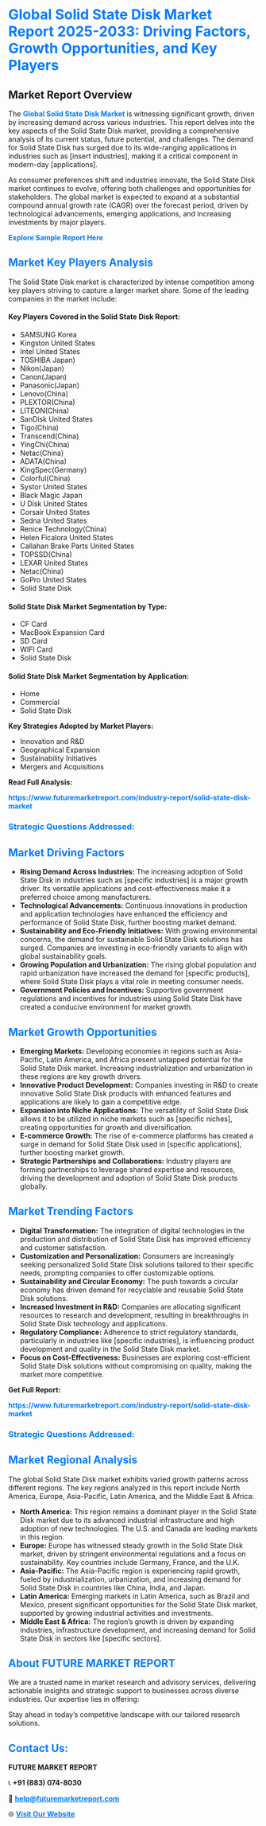 <h1 style="color: #007BFF;">Global Solid State Disk Market Report 2025-2033: Driving Factors, Growth Opportunities, and Key Players</h1>

<section id="overview">
<h2>Market Report Overview</h2>
<p>The <a href="https://www.futuremarketreport.com/industry-report/solid-state-disk-market" style="color: #007BFF; text-decoration: none;"><strong>Global Solid State Disk Market</strong></a> is witnessing significant growth, driven by increasing demand across various industries. This report delves into the key aspects of the Solid State Disk market, providing a comprehensive analysis of its current status, future potential, and challenges. The demand for Solid State Disk has surged due to its wide-ranging applications in industries such as [insert industries], making it a critical component in modern-day [applications].</p>
<p>As consumer preferences shift and industries innovate, the Solid State Disk market continues to evolve, offering both challenges and opportunities for stakeholders. The global market is expected to expand at a substantial compound annual growth rate (CAGR) over the forecast period, driven by technological advancements, emerging applications, and increasing investments by major players.</p>
</section>

<section id="overview">
<p><a href="https://www.futuremarketreport.com/request-sample/reportId=110183" style="color: #007BFF; text-decoration: none;"><strong>Explore Sample Report Here</strong></a></p>
</section>

<section id="key-players">
<h2 style="color: #007BFF;">Market Key Players Analysis</h2>
<p>The Solid State Disk market is characterized by intense competition among key players striving to capture a larger market share. Some of the leading companies in the market include:</p>
<h4>Key Players Covered in the Solid State Disk Report:</h4>
<ul><li>SAMSUNG Korea</li><li>Kingston United States</li><li>Intel United States</li><li>TOSHIBA Japan)</li><li>Nikon(Japan)</li><li>Canon(Japan)</li><li>Panasonic(Japan)</li><li>Lenovo(China)</li><li>PLEXTOR(China)</li><li>LITEON(China)</li><li>SanDisk United States</li><li>Tigo(China)</li><li>Transcend(China)</li><li>YingChi(China)</li><li>Netac(China)</li><li>ADATA(China)</li><li>KingSpec(Germany)</li><li>Colorful(China)</li><li>Systor United States</li><li>Black Magic Japan</li><li>U Disk United States</li><li>Corsair United States</li><li>Sedna United States</li><li>Renice Technology(China)</li><li>Helen Ficalora United States</li><li>Callahan Brake Parts United States</li><li>TOPSSD(China)</li><li>LEXAR United States</li><li>Netac(China)</li><li>GoPro United States</li><li>Solid State Disk</li></ul>
<h4>Solid State Disk Market Segmentation by Type:</h4>
<ul><li>CF Card</li><li>MacBook Expansion Card</li><li>SD Card</li><li>WIFI Card</li><li>Solid State Disk</li></ul>

<h4>Solid State Disk Market Segmentation by Application:</h4>
<ul><li>Home</li><li>Commercial</li><li>Solid State Disk</li></ul>
<p><strong>Key Strategies Adopted by Market Players:</strong></p>
<ul>
<li>Innovation and R&D</li>
<li>Geographical Expansion</li>
<li>Sustainability Initiatives</li>
<li>Mergers and Acquisitions</li>
</ul>
</section>

<section>
<p><strong>Read Full Analysis: </strong></p><a href="https://www.futuremarketreport.com/industry-report/solid-state-disk-market" style="color: #007BFF; text-decoration: none;"><strong>https://www.futuremarketreport.com/industry-report/solid-state-disk-market</strong></a>
<h3 style="color: #007BFF;">Strategic Questions Addressed:</h3>
</section>

<section id="driving-factors">
<h2 style="color: #007BFF;">Market Driving Factors</h2>
<ul>
<li><strong>Rising Demand Across Industries:</strong> The increasing adoption of Solid State Disk in industries such as [specific industries] is a major growth driver. Its versatile applications and cost-effectiveness make it a preferred choice among manufacturers.</li>
<li><strong>Technological Advancements:</strong> Continuous innovations in production and application technologies have enhanced the efficiency and performance of Solid State Disk, further boosting market demand.</li>
<li><strong>Sustainability and Eco-Friendly Initiatives:</strong> With growing environmental concerns, the demand for sustainable Solid State Disk solutions has surged. Companies are investing in eco-friendly variants to align with global sustainability goals.</li>
<li><strong>Growing Population and Urbanization:</strong> The rising global population and rapid urbanization have increased the demand for [specific products], where Solid State Disk plays a vital role in meeting consumer needs.</li>
<li><strong>Government Policies and Incentives:</strong> Supportive government regulations and incentives for industries using Solid State Disk have created a conducive environment for market growth.</li>
</ul>
</section>

<section id="growth-opportunities">
<h2 style="color: #007BFF;">Market Growth Opportunities</h2>
<ul>
<li><strong>Emerging Markets:</strong> Developing economies in regions such as Asia-Pacific, Latin America, and Africa present untapped potential for the Solid State Disk market. Increasing industrialization and urbanization in these regions are key growth drivers.</li>
<li><strong>Innovative Product Development:</strong> Companies investing in R&D to create innovative Solid State Disk products with enhanced features and applications are likely to gain a competitive edge.</li>
<li><strong>Expansion into Niche Applications:</strong> The versatility of Solid State Disk allows it to be utilized in niche markets such as [specific niches], creating opportunities for growth and diversification.</li>
<li><strong>E-commerce Growth:</strong> The rise of e-commerce platforms has created a surge in demand for Solid State Disk used in [specific applications], further boosting market growth.</li>
<li><strong>Strategic Partnerships and Collaborations:</strong> Industry players are forming partnerships to leverage shared expertise and resources, driving the development and adoption of Solid State Disk products globally.</li>
</ul>
</section>

<section id="trending-factors">
<h2 style="color: #007BFF;">Market Trending Factors</h2>
<ul>
<li><strong>Digital Transformation:</strong> The integration of digital technologies in the production and distribution of Solid State Disk has improved efficiency and customer satisfaction.</li>
<li><strong>Customization and Personalization:</strong> Consumers are increasingly seeking personalized Solid State Disk solutions tailored to their specific needs, prompting companies to offer customizable options.</li>
<li><strong>Sustainability and Circular Economy:</strong> The push towards a circular economy has driven demand for recyclable and reusable Solid State Disk solutions.</li>
<li><strong>Increased Investment in R&D:</strong> Companies are allocating significant resources to research and development, resulting in breakthroughs in Solid State Disk technology and applications.</li>
<li><strong>Regulatory Compliance:</strong> Adherence to strict regulatory standards, particularly in industries like [specific industries], is influencing product development and quality in the Solid State Disk market.</li>
<li><strong>Focus on Cost-Effectiveness:</strong> Businesses are exploring cost-efficient Solid State Disk solutions without compromising on quality, making the market more competitive.</li>
</ul>
</section>

<section>
<p><strong>Get Full Report: </strong></p><a href="https://www.futuremarketreport.com/industry-report/solid-state-disk-market" style="color: #007BFF; text-decoration: none;"><strong>https://www.futuremarketreport.com/industry-report/solid-state-disk-market</strong></a>
<h3 style="color: #007BFF;">Strategic Questions Addressed:</h3>
</section>


<section id="regional-analysis">
<h2 style="color: #007BFF;">Market Regional Analysis</h2>
<p>The global Solid State Disk market exhibits varied growth patterns across different regions. The key regions analyzed in this report include North America, Europe, Asia-Pacific, Latin America, and the Middle East & Africa:</p>
<ul>
<li><strong>North America:</strong> This region remains a dominant player in the Solid State Disk market due to its advanced industrial infrastructure and high adoption of new technologies. The U.S. and Canada are leading markets in this region.</li>
<li><strong>Europe:</strong> Europe has witnessed steady growth in the Solid State Disk market, driven by stringent environmental regulations and a focus on sustainability. Key countries include Germany, France, and the U.K.</li>
<li><strong>Asia-Pacific:</strong> The Asia-Pacific region is experiencing rapid growth, fueled by industrialization, urbanization, and increasing demand for Solid State Disk in countries like China, India, and Japan.</li>
<li><strong>Latin America:</strong> Emerging markets in Latin America, such as Brazil and Mexico, present significant opportunities for the Solid State Disk market, supported by growing industrial activities and investments.</li>
<li><strong>Middle East & Africa:</strong> The region’s growth is driven by expanding industries, infrastructure development, and increasing demand for Solid State Disk in sectors like [specific sectors].</li>
</ul>
</section>

<footer>
<h2 style="color: #007BFF;">About FUTURE MARKET REPORT</h2>
<p>We are a trusted name in market research and advisory services, delivering actionable insights and strategic support to businesses across diverse industries. Our expertise lies in offering:</p>

<p>Stay ahead in today’s competitive landscape with our tailored research solutions.</p>

<h2 style="color: #007BFF;">Contact Us:</h2>
<p><strong>FUTURE MARKET REPORT</strong></p>
<p>📞 <strong>+91 (883) 074-8030</strong></p>
<p>📧 <strong><a href="mailto:help@futuremarketreport.com" style="color: #007BFF;">help@futuremarketreport.com</a></strong></p>
<p>🌐 <strong><a href="https://www.futuremarketreport.com/" style="color: #007BFF;">Visit Our Website</a></strong></p>
</footer>